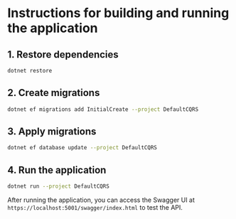 # Instructions for building and running the application

## 1. Restore dependencies

```bash
dotnet restore
```

## 2. Create migrations

```bash
dotnet ef migrations add InitialCreate --project DefaultCQRS
```

## 3. Apply migrations

```bash
dotnet ef database update --project DefaultCQRS
```

## 4. Run the application

```bash
dotnet run --project DefaultCQRS
```

After running the application, you can access the Swagger UI at `https://localhost:5001/swagger/index.html` to test the API.
